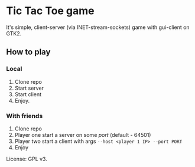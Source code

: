 # Tic Tac Toe game

It's simple, client-server (via INET-stream-sockets) game with gui-client on GTK2.


## How to play


### Local

1. Clone repo
2. Start server
3. Start client
4. Enjoy.


### With friends

1. Clone repo
2. Player one start a server on some *port* (default - 64501)
3. Player two start a client with args `--host <player 1 IP> --port PORT`
4. Enjoy



License: GPL v3.
